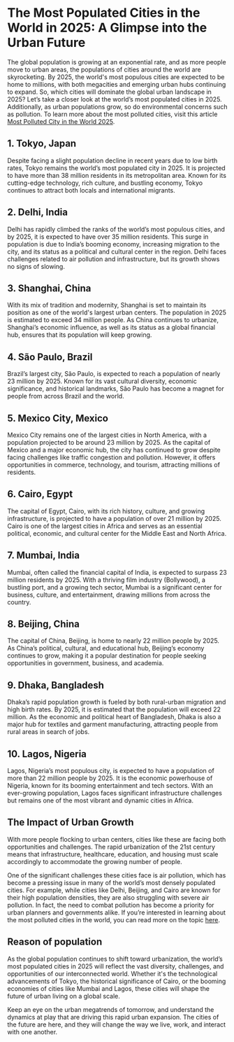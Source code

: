 # The Most Populated Cities in the World in 2025: A Glimpse into the Urban Future

The global population is growing at an exponential rate, and as more people move to urban areas, the populations of cities around the world are skyrocketing. By 2025, the world's most populous cities are expected to be home to millions, with both megacities and emerging urban hubs continuing to expand. So, which cities will dominate the global urban landscape in 2025? Let’s take a closer look at the world’s most populated cities in 2025. Additionally, as urban populations grow, so do environmental concerns such as pollution. To learn more about the most polluted cities, visit this article [Most Polluted City in the World 2025](https://usablogorbit.com/most-polluted-city-in-the-world/).

## 1. Tokyo, Japan
Despite facing a slight population decline in recent years due to low birth rates, Tokyo remains the world’s most populated city in 2025. It is projected to have more than 38 million residents in its metropolitan area. Known for its cutting-edge technology, rich culture, and bustling economy, Tokyo continues to attract both locals and international migrants.

## 2. Delhi, India
Delhi has rapidly climbed the ranks of the world’s most populous cities, and by 2025, it is expected to have over 35 million residents. This surge in population is due to India’s booming economy, increasing migration to the city, and its status as a political and cultural center in the region. Delhi faces challenges related to air pollution and infrastructure, but its growth shows no signs of slowing.

## 3. Shanghai, China
With its mix of tradition and modernity, Shanghai is set to maintain its position as one of the world's largest urban centers. The population in 2025 is estimated to exceed 34 million people. As China continues to urbanize, Shanghai’s economic influence, as well as its status as a global financial hub, ensures that its population will keep growing.

## 4. São Paulo, Brazil
Brazil’s largest city, São Paulo, is expected to reach a population of nearly 23 million by 2025. Known for its vast cultural diversity, economic significance, and historical landmarks, São Paulo has become a magnet for people from across Brazil and the world.

## 5. Mexico City, Mexico
Mexico City remains one of the largest cities in North America, with a population projected to be around 23 million by 2025. As the capital of Mexico and a major economic hub, the city has continued to grow despite facing challenges like traffic congestion and pollution. However, it offers opportunities in commerce, technology, and tourism, attracting millions of residents.

## 6. Cairo, Egypt
The capital of Egypt, Cairo, with its rich history, culture, and growing infrastructure, is projected to have a population of over 21 million by 2025. Cairo is one of the largest cities in Africa and serves as an essential political, economic, and cultural center for the Middle East and North Africa.

## 7. Mumbai, India
Mumbai, often called the financial capital of India, is expected to surpass 23 million residents by 2025. With a thriving film industry (Bollywood), a bustling port, and a growing tech sector, Mumbai is a significant center for business, culture, and entertainment, drawing millions from across the country.

## 8. Beijing, China
The capital of China, Beijing, is home to nearly 22 million people by 2025. As China’s political, cultural, and educational hub, Beijing’s economy continues to grow, making it a popular destination for people seeking opportunities in government, business, and academia.

## 9. Dhaka, Bangladesh
Dhaka’s rapid population growth is fueled by both rural-urban migration and high birth rates. By 2025, it is estimated that the population will exceed 22 million. As the economic and political heart of Bangladesh, Dhaka is also a major hub for textiles and garment manufacturing, attracting people from rural areas in search of jobs.

## 10. Lagos, Nigeria
Lagos, Nigeria’s most populous city, is expected to have a population of more than 22 million people by 2025. It is the economic powerhouse of Nigeria, known for its booming entertainment and tech sectors. With an ever-growing population, Lagos faces significant infrastructure challenges but remains one of the most vibrant and dynamic cities in Africa.

## The Impact of Urban Growth
With more people flocking to urban centers, cities like these are facing both opportunities and challenges. The rapid urbanization of the 21st century means that infrastructure, healthcare, education, and housing must scale accordingly to accommodate the growing number of people.

One of the significant challenges these cities face is air pollution, which has become a pressing issue in many of the world’s most densely populated cities. For example, while cities like Delhi, Beijing, and Cairo are known for their high population densities, they are also struggling with severe air pollution. In fact, the need to combat pollution has become a priority for urban planners and governments alike. If you’re interested in learning about the most polluted cities in the world, you can read more on the topic [here](https://usablogorbit.com/most-polluted-city-in-the-world/).

## Reason of population
As the global population continues to shift toward urbanization, the world’s most populated cities in 2025 will reflect the vast diversity, challenges, and opportunities of our interconnected world. Whether it's the technological advancements of Tokyo, the historical significance of Cairo, or the booming economies of cities like Mumbai and Lagos, these cities will shape the future of urban living on a global scale.

Keep an eye on the urban megatrends of tomorrow, and understand the dynamics at play that are driving this rapid urban expansion. The cities of the future are here, and they will change the way we live, work, and interact with one another.
